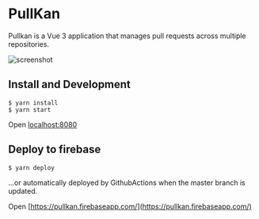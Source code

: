 # PullKan

Pullkan is a Vue 3 application that manages pull requests across multiple repositories.

![screenshot](https://user-images.githubusercontent.com/16274215/108626920-06a00980-7496-11eb-8e14-e412c3962469.png)

## Install and Development

```
$ yarn install
$ yarn start
```

Open [localhost:8080](http://localhost:8080/)

## Deploy to firebase

```
$ yarn deploy
```

...or automatically deployed by GithubActions when the master branch is updated.

Open [https://pullkan.firebaseapp.com/](https://pullkan.firebaseapp.com/)
